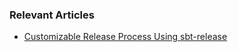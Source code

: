 ### Relevant Articles
- [Customizable Release Process Using sbt-release](https://www.baeldung.com/scala/sbt-release)
